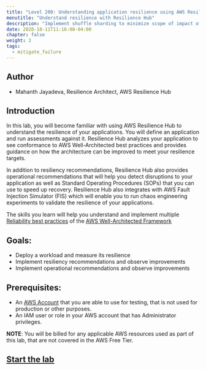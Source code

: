```yaml
---
title: "Level 200: Understanding application resilience using AWS Resilience Hub"
menutitle: "Understand resilience with Resilience Hub"
description: "Implement shuffle sharding to minimize scope of impact of failures"
date: 2020-18-11T11:16:08-04:00
chapter: false
weight: 3
tags:
  - mitigate_failure
---
```

## Author

* Mahanth Jayadeva, Resilience Architect, AWS Resilience Hub

## Introduction

In this lab, you will become familiar with using AWS Resilience Hub to understand the resilience of your applications. You will define an application and run assessments against it. Resilience Hub analyzes your application to see conformance to AWS Well-Architected best practices and provides guidance on how the architecture can be improved to meet your resilience targets.

In addition to resiliency recommendations, Resilience Hub also provides operational recommendations that will help you detect disruptions to your application as well as Standard Operating Procedures (SOPs) that you can use to speed up recovery. Resilience Hub also integrates with AWS Fault Injection Simulator (FIS) which will enable you to run chaos engineering experiments to validate the resilience of your applications.

The skills you learn will help you understand and implement multiple [Reliability best practices](https://docs.aws.amazon.com/wellarchitected/latest/reliability-pillar/contributors.html) of the [AWS Well-Architected Framework](https://aws.amazon.com/architecture/well-architected/)

## Goals:

* Deploy a workload and measure its resilience
* Implement resiliency recommendations and observe improvements
* Implement operational recommendations and observe improvements

## Prerequisites:

* An [AWS Account](https://portal.aws.amazon.com/gp/aws/developer/registration/index.html) that you are able to use for testing, that is not used for production or other purposes.
* An IAM user or role in your AWS account that has Administrator privileges.

**NOTE**: You will be billed for any applicable AWS resources used as part of this lab, that are not covered in the AWS Free Tier.

## [Start the lab](https://catalog.workshops.aws/aws-resilience-hub-lab/en-US)
